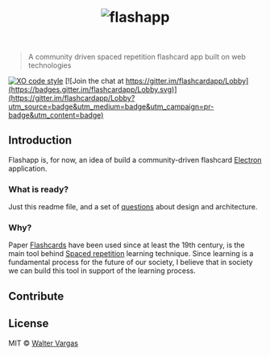 <h1 align="center">
 <img src="https://cdn.rawgit.com/waltervargas/flashapp/master/media/logo.svg" with="400" alt="flashapp" />
 <br />
 <br />
</h1>

> A community driven spaced repetition flashcard app built on web technologies

[![XO code style](https://img.shields.io/badge/code_style-XO-5ed9c7.svg)](https://github.com/sindresorhus/xo)
[![Join the chat at https://gitter.im/flashcardapp/Lobby](https://badges.gitter.im/flashcardapp/Lobby.svg)](https://gitter.im/flashcardapp/Lobby?utm_source=badge&utm_medium=badge&utm_campaign=pr-badge&utm_content=badge)

## Introduction
Flashapp is, for now, an idea of build a community-driven flashcard [Electron](https://electron.atom.io)
application.

### What is ready?
Just this readme file, and a set of [questions](https://github.com/waltervargas/flashapp/issues) about design and architecture.

### Why? 
Paper [Flashcards](https://en.wikipedia.org/wiki/Flashcard) have been used since at least the 19th century,
is the main tool behind [Spaced repetition](https://en.wikipedia.org/wiki/Spaced_repetition) learning technique.
Since learning is a fundamental process for the future of our society, I believe that in society we can 
build this tool in support of the learning process.

## Contribute


## License

MIT © [Walter Vargas](https://github.com/waltervargas)
